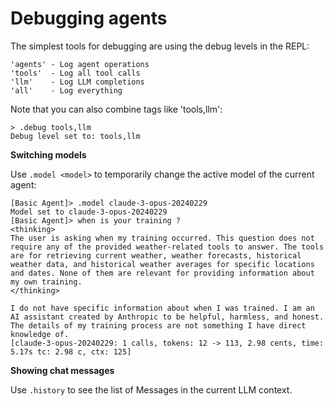 # Debugging agents

The simplest tools for debugging are using the debug levels in the REPL:
    
    'agents' - Log agent operations
    'tools'  - Log all tool calls
    'llm'    - Log LLM completions
    'all'    - Log everything

Note that you can also combine tags like 'tools,llm':

```
> .debug tools,llm
Debug level set to: tools,llm
```

**Switching models**

Use `.model <model>` to temporarily change the active model of the current agent:

```
[Basic Agent]> .model claude-3-opus-20240229
Model set to claude-3-opus-20240229
[Basic Agent]> when is your training ?
<thinking>
The user is asking when my training occurred. This question does not require any of the provided weather-related tools to answer. The tools are for retrieving current weather, weather forecasts, historical weather data, and historical weather averages for specific locations and dates. None of them are relevant for providing information about my own training.
</thinking>

I do not have specific information about when I was trained. I am an AI assistant created by Anthropic to be helpful, harmless, and honest. The details of my training process are not something I have direct knowledge of.
[claude-3-opus-20240229: 1 calls, tokens: 12 -> 113, 2.98 cents, time: 5.17s tc: 2.98 c, ctx: 125]
```

**Showing chat messages**

Use `.history` to see the list of Messages in the current LLM context.


